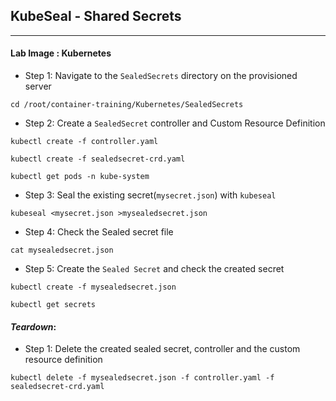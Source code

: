 ## KubeSeal - Shared Secrets
---

#### **Lab Image : Kubernetes**

* Step 1: Navigate to the `SealedSecrets` directory on the provisioned server

```commandline
cd /root/container-training/Kubernetes/SealedSecrets
```

* Step 2: Create a `SealedSecret` controller and Custom Resource Definition

```commandline
kubectl create -f controller.yaml
```
```commandline
kubectl create -f sealedsecret-crd.yaml
```
```commandline
kubectl get pods -n kube-system
```

* Step 3: Seal the existing secret(`mysecret.json`) with `kubeseal`

```commandline
kubeseal <mysecret.json >mysealedsecret.json
```

* Step 4: Check the Sealed secret file

```commandline
cat mysealedsecret.json
```

* Step 5: Create the `Sealed Secret` and check the created secret

```commandline
kubectl create -f mysealedsecret.json
```
```commandline
kubectl get secrets
```

#### *Teardown*:

* Step 1: Delete the created sealed secret, controller and the custom resource definition

```commandline
kubectl delete -f mysealedsecret.json -f controller.yaml -f sealedsecret-crd.yaml
```
